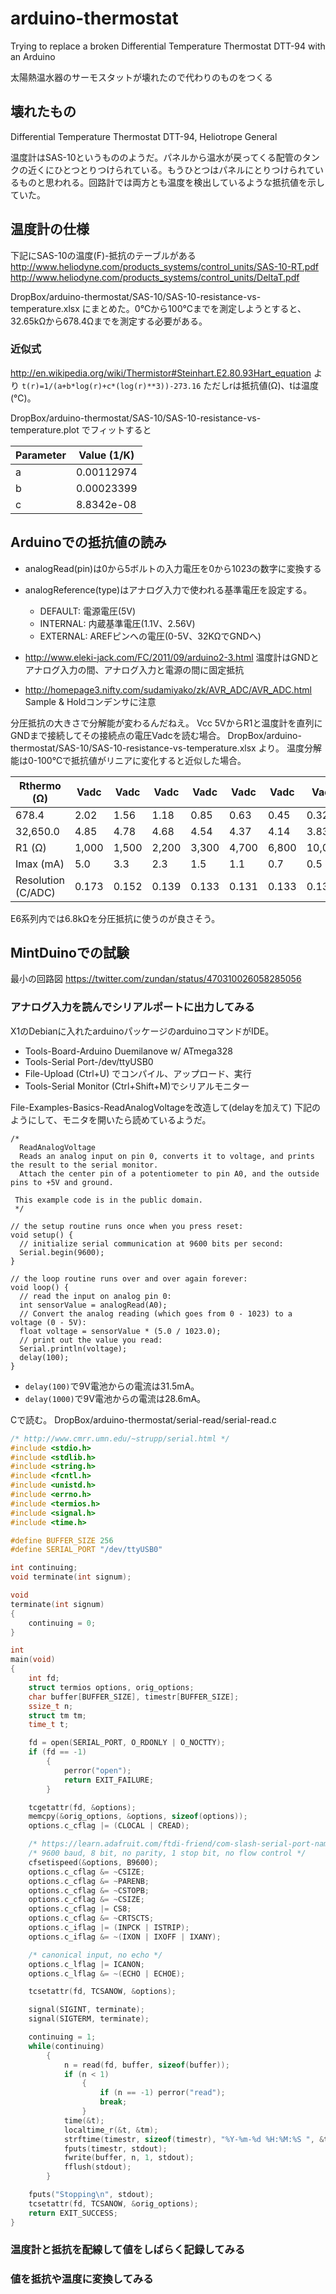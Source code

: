 arduino-thermostat
==================

Trying to replace a broken Differential Temperature Thermostat DTT-94 with an Arduino


太陽熱温水器のサーモスタットが壊れたので代わりのものをつくる

壊れたもの
--------

Differential Temperature Thermostat DTT-94, Heliotrope General

温度計はSAS-10というもののようだ。パネルから温水が戻ってくる配管のタンクの近くにひとつとりつけられている。もうひとつはパネルにとりつけられているものと思われる。回路計では両方とも温度を検出しているような抵抗値を示していた。

温度計の仕様
----------

下記にSAS-10の温度(F)-抵抗のテーブルがある
http://www.heliodyne.com/products_systems/control_units/SAS-10-RT.pdf
http://www.heliodyne.com/products_systems/control_units/DeltaT.pdf

DropBox/arduino-thermostat/SAS-10/SAS-10-resistance-vs-temperature.xlsx にまとめた。0℃から100℃までを測定しようとすると、32.65kΩから678.4Ωまでを測定する必要がある。

### 近似式

http://en.wikipedia.org/wiki/Thermistor#Steinhart.E2.80.93Hart_equation
より
`t(r)=1/(a+b*log(r)+c*(log(r)**3))-273.16`
ただしrは抵抗値(Ω)、tは温度(℃)。

DropBox/arduino-thermostat/SAS-10/SAS-10-resistance-vs-temperature.plot
でフィットすると

Parameter | Value (1/K)
--|-----------
a | 0.00112974
b | 0.00023399
c | 8.8342e-08

Arduinoでの抵抗値の読み
--------------------
* analogRead(pin)は0から5ボルトの入力電圧を0から1023の数字に変換する
* analogReference(type)はアナログ入力で使われる基準電圧を設定する。
  * DEFAULT: 電源電圧(5V)
  * INTERNAL: 内蔵基準電圧(1.1V、2.56V)
  * EXTERNAL: AREFピンへの電圧(0-5V、32KΩでGNDへ)

* http://www.eleki-jack.com/FC/2011/09/arduino2-3.html
  温度計はGNDとアナログ入力の間、アナログ入力と電源の間に固定抵抗
* http://homepage3.nifty.com/sudamiyako/zk/AVR_ADC/AVR_ADC.html
  Sample & Holdコンデンサに注意

分圧抵抗の大きさで分解能が変わるんだねえ。
Vcc 5VからR1と温度計を直列にGNDまで接続してその接続点の電圧Vadcを読む場合。
DropBox/arduino-thermostat/SAS-10/SAS-10-resistance-vs-temperature.xlsx より。
温度分解能は0-100℃で抵抗値がリニアに変化すると近似した場合。

Rthermo (Ω) | Vadc | Vadc | Vadc | Vadc | Vadc | Vadc | Vadc
-------|-------|-------|-------|-------|-------|-------|--------
678.4 | 2.02 | 1.56 | 1.18 | 0.85 | 0.63 | 0.45 | 0.32
32,650.0 | 4.85 | 4.78 | 4.68 | 4.54 | 4.37 | 4.14 | 3.83
R1 (Ω) | 1,000 | 1,500 | 2,200 | 3,300 | 4,700 | 6,800 | 10,000
Imax (mA) | 5.0 | 3.3 | 2.3 | 1.5 | 1.1 | 0.7 | 0.5
Resolution (C/ADC) | 0.173 | 0.152 | 0.139 | 0.133 | 0.131 | 0.133 | 0.139

E6系列内では6.8kΩを分圧抵抗に使うのが良さそう。

MintDuinoでの試験
-----------------
最小の回路図
https://twitter.com/zundan/status/470310026058285056

### アナログ入力を読んでシリアルポートに出力してみる
X1のDebianに入れたarduinoパッケージのarduinoコマンドがIDE。
* Tools-Board-Arduino Duemilanove w/ ATmega328
* Tools-Serial Port-/dev/ttyUSB0
* File-Upload (Ctrl+U) でコンパイル、アップロード、実行
* Tools-Serial Monitor (Ctrl+Shift+M)でシリアルモニター

File-Examples-Basics-ReadAnalogVoltageを改造して(delayを加えて)
下記のようにして、モニタを開いたら読めているようだ。

```
/*
  ReadAnalogVoltage
  Reads an analog input on pin 0, converts it to voltage, and prints the result to the serial monitor.
  Attach the center pin of a potentiometer to pin A0, and the outside pins to +5V and ground.

 This example code is in the public domain.
 */

// the setup routine runs once when you press reset:
void setup() {
  // initialize serial communication at 9600 bits per second:
  Serial.begin(9600);
}

// the loop routine runs over and over again forever:
void loop() {
  // read the input on analog pin 0:
  int sensorValue = analogRead(A0);
  // Convert the analog reading (which goes from 0 - 1023) to a voltage (0 - 5V):
  float voltage = sensorValue * (5.0 / 1023.0);
  // print out the value you read:
  Serial.println(voltage);
  delay(100);
}
```

* `delay(100)`で9V電池からの電流は31.5mA。
* `delay(1000)`で9V電池からの電流は28.6mA。

Cで読む。
DropBox/arduino-thermostat/serial-read/serial-read.c

``` serial-read.c
/* http://www.cmrr.umn.edu/~strupp/serial.html */
#include <stdio.h>
#include <stdlib.h>
#include <string.h>
#include <fcntl.h>
#include <unistd.h>
#include <errno.h>
#include <termios.h>
#include <signal.h>
#include <time.h>

#define BUFFER_SIZE 256
#define SERIAL_PORT "/dev/ttyUSB0"

int continuing;
void terminate(int signum);

void
terminate(int signum)
{
	continuing = 0;
}

int
main(void)
{
	int fd;
	struct termios options, orig_options;
	char buffer[BUFFER_SIZE], timestr[BUFFER_SIZE];
	ssize_t n;
	struct tm tm;
	time_t t;

	fd = open(SERIAL_PORT, O_RDONLY | O_NOCTTY);
	if (fd == -1)
		{
			perror("open");
			return EXIT_FAILURE;
		}

	tcgetattr(fd, &options);
	memcpy(&orig_options, &options, sizeof(options));
	options.c_cflag |= (CLOCAL | CREAD);

	/* https://learn.adafruit.com/ftdi-friend/com-slash-serial-port-name */
	/* 9600 baud, 8 bit, no parity, 1 stop bit, no flow control */
	cfsetispeed(&options, B9600);
	options.c_cflag &= ~CSIZE;
	options.c_cflag &= ~PARENB;
	options.c_cflag &= ~CSTOPB;
	options.c_cflag &= ~CSIZE;
	options.c_cflag |= CS8;
	options.c_cflag &= ~CRTSCTS;
	options.c_iflag |= (INPCK | ISTRIP);
	options.c_iflag &= ~(IXON | IXOFF | IXANY);

	/* canonical input, no echo */
	options.c_lflag |= ICANON;
	options.c_lflag &= ~(ECHO | ECHOE);

	tcsetattr(fd, TCSANOW, &options);

	signal(SIGINT, terminate);
	signal(SIGTERM, terminate);

	continuing = 1;
	while(continuing)
		{
			n = read(fd, buffer, sizeof(buffer));
			if (n < 1)
				{
					if (n == -1) perror("read");
					break;
				}
			time(&t);
			localtime_r(&t, &tm);
			strftime(timestr, sizeof(timestr), "%Y-%m-%d %H:%M:%S ", &tm);
			fputs(timestr, stdout);
			fwrite(buffer, n, 1, stdout);
			fflush(stdout);
		}

	fputs("Stopping\n", stdout);
	tcsetattr(fd, TCSANOW, &orig_options);
	return EXIT_SUCCESS;
}
```

### 温度計と抵抗を配線して値をしばらく記録してみる

### 値を抵抗や温度に変換してみる
